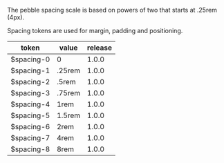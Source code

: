 The pebble spacing scale is based on powers of two that starts at .25rem (4px).

Spacing tokens are used for margin, padding and positioning.

<table>
    <thead>
        <tr>
            <th>token</th>
            <th>value</th>
            <th>release</th>
        </tr>
    </thead>
    <tbody>
        <tr>
            <td>$spacing-0</td>
            <td>0</td>
            <td>1.0.0</td>
        </tr>
        <tr>
            <td>$spacing-1</td>
            <td>.25rem</td>
            <td>1.0.0</td>
        </tr>
        <tr>
            <td>$spacing-2</td>
            <td>.5rem</td>
            <td>1.0.0</td>
        </tr>
        <tr>
            <td>$spacing-3</td>
            <td>.75rem</td>
            <td>1.0.0</td>
        </tr>
        <tr>
            <td>$spacing-4</td>
            <td>1rem</td>
            <td>1.0.0</td>
        </tr>
        <tr>
            <td>$spacing-5</td>
            <td>1.5rem</td>
            <td>1.0.0</td>
        </tr>
        <tr>
            <td>$spacing-6</td>
            <td>2rem</td>
            <td>1.0.0</td>
        </tr>
        <tr>
            <td>$spacing-7</td>
            <td>4rem</td>
            <td>1.0.0</td>
        </tr>
        <tr>
            <td>$spacing-8</td>
            <td>8rem</td>
            <td>1.0.0</td>
        </tr>
    </tbody>
</table>
